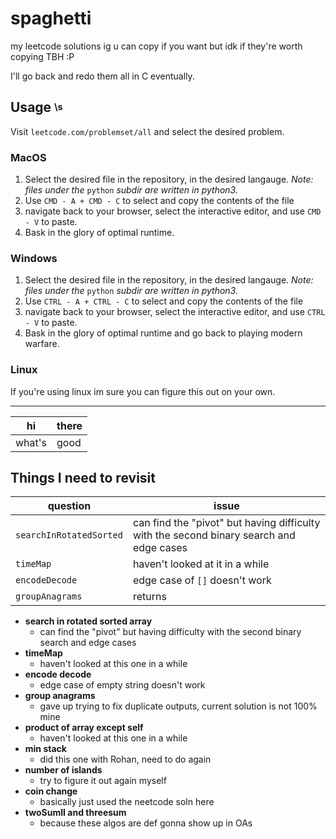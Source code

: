 # spaghetti

my leetcode solutions
ig u can copy if you want but idk if they're worth copying TBH :P

I'll go back and redo them all in C eventually.


## Usage <sup><sub>\s</sub></sup>
Visit `leetcode.com/problemset/all` and select the desired problem.

### MacOS
1. Select the desired file in the repository, in the desired langauge. *Note: files under the* `python` *subdir are written in python3.*
2. Use `CMD - A + CMD - C` to select and copy the contents of the file
3. navigate back to your browser, select the interactive editor, and use `CMD - V` to paste.
4. Bask in the glory of optimal runtime.


### Windows
1. Select the desired file in the repository, in the desired langauge. *Note: files under the* `python` *subdir are written in python3.*
2. Use `CTRL - A + CTRL - C` to select and copy the contents of the file
3. navigate back to your browser, select the interactive editor, and use `CTRL - V` to paste.
4. Bask in the glory of optimal runtime and go back to playing modern warfare.

### Linux
If you're using linux im sure you can figure this out on your own.


___ 

|hi    |there |
|------|------|
|what's|good  |



## Things I need to revisit


|question|issue|
|---|---|
|`searchInRotatedSorted`|can find the "pivot" but having difficulty with the second binary search and edge cases|
|`timeMap`|haven't looked at it in a while|
|`encodeDecode`| edge case of `[]` doesn't work|
|`groupAnagrams`|returns 



- **search in rotated sorted array**
    - can find the "pivot" but having difficulty with the second binary search and edge cases
- **timeMap**
    - haven't looked at this one in a while
- **encode decode**
    - edge case of empty string doesn't work
- **group anagrams**
    - gave up trying to fix duplicate outputs, current solution is not 100% mine
- **product of array except self**
    - haven't looked at this one in a while
- **min stack**
    - did this one with Rohan, need to do again
- **number of islands**
    - try to figure it out again myself
- **coin change**
    - basically just used the neetcode soln here
- **twoSumII and threesum**
    - because these algos are def gonna show up in OAs

